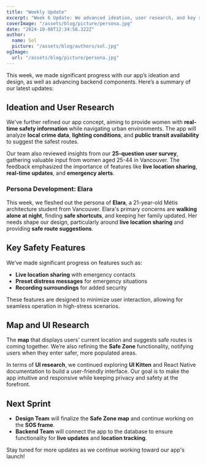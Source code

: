 ```yaml
---
title: "Weekly Update"
excerpt: "Week 6 Update: We advanced ideation, user research, and key safety features in our app, focusing on real-time safety data, live location sharing, and distress alerts. We also refined our user persona and continued UI research to enhance the user experience."
coverImage: "/assets/blog/picture/persona.jpg"
date: "2024-10-08T12:34:56.322Z"
author:
  name: Sol
  picture: "/assets/blog/authors/sol.jpg"
ogImage:
  url: "/assets/blog/picture/persona.jpg"
---
```


This week, we made significant progress with our app’s ideation and design, as well as advancing backend components. Here’s a summary of our latest updates:

## Ideation and User Research

We've further refined our app concept, aiming to provide women with **real-time safety information** while navigating urban environments. The app will analyze **local crime data**, **lighting conditions**, and **public transit availability** to suggest the safest routes.

Our team also reviewed insights from our **25-question user survey**, gathering valuable input from women aged 25-44 in Vancouver. The feedback emphasized the importance of features like **live location sharing**, **real-time updates**, and **emergency alerts**.

### Persona Development: Elara

This week, we fleshed out the persona of **Elara**, a 21-year-old Métis architecture student from Vancouver. Elara's primary concerns are **walking alone at night**, finding **safe shortcuts**, and keeping her family updated. Her needs shape our design, particularly around **live location sharing** and providing **safe route suggestions**.

## Key Safety Features

We’ve made significant progress on features such as:

- **Live location sharing** with emergency contacts
- **Preset distress messages** for emergency situations
- **Recording surroundings** for added security

These features are designed to minimize user interaction, allowing for seamless operation in high-stress scenarios.

## Map and UI Research

The **map** that displays users' current location and suggests safe routes is coming together. We’re also refining the **Safe Zone** functionality, notifying users when they enter safer, more populated areas.

In terms of **UI research**, we continued exploring **UI Kitten** and React Native documentation to build a user-friendly interface. Our goal is to make the app intuitive and responsive while keeping privacy and safety at the forefront.

## Next Sprint

- **Design Team** will finalize the **Safe Zone map** and continue working on the **SOS frame**.
- **Backend Team** will connect the app to the database to ensure functionality for **live updates** and **location tracking**.

Stay tuned for more updates as we continue working toward our app's launch!
